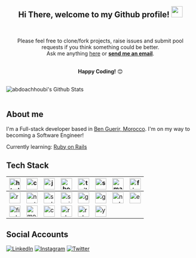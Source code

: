 <div align="center">
<h2> Hi There, welcome to my Github profile! <img src="https://github.com/abdoachhoubi/abdoachhoubi/blob/main/gifs/Hi.gif" width="30"></h2>
</div>

<br />

<div align="center">

Please feel free to clone/fork projects, raise issues and submit pool requests if you think something could be better.<br />
Ask me anything [here](https://github.com/abdoachhoubi/abdoachhoubi/issues/new) or <a href="mailto:abdo.achhoubi3@gmail.com"><b>send me an email</b></a>.
<br />
<br />

**Happy Coding!** 😊

</div>

<br />

<img align="center" src="https://github-readme-stats.vercel.app/api?username=abdoachhoubi&include_all_commits=true&count_private=true&show_icons=true&line_height=30&title_color=CDB4DB&icon_color=CDB4DB&text_color=D3D3D3&bg_color=0A0A0A" alt="abdoachhoubi's Github Stats">

<br />
<br />

## About me

I'm a Full-stack developer based in [Ben Guerir, Morocco](https://www.google.com/maps/place/Ben+Guerir/@32.2307977,-7.9817398,13z/data=!3m1!4b1!4m5!3m4!1s0xdaf7a781193e37b:0x600a48af566b132a!8m2!3d32.2359364!4d-7.9538378).
I'm on my way to becoming a Software Engineer!

Currently learning: [Ruby on Rails](https://rubyonrails.org/)

## Tech Stack

| <a href="https://www.linkedin.com/in/abdoachhoubi" target="_blank"><img height="30" src="https://github.com/abdoachhoubi/abdoachhoubi/blob/main/svgs/html.svg" alt="html"></a>         | <a href="https://www.linkedin.com/in/abdoachhoubi" target="_blank"><img height="30" src="https://github.com/abdoachhoubi/abdoachhoubi/blob/main/svgs/css.svg" alt="css"></a>         | <a href="https://www.linkedin.com/in/abdoachhoubi" target="_blank"><img height="30" src="https://github.com/abdoachhoubi/abdoachhoubi/blob/main/svgs/javascript.svg" alt="javascript"></a> | <a href="https://www.linkedin.com/in/abdoachhoubi" target="_blank"><img height="30" src="https://github.com/abdoachhoubi/abdoachhoubi/blob/main/svgs/bootstrap.svg" alt="bootstrap"></a> | <a href="https://www.linkedin.com/in/abdoachhoubi" target="_blank"><img height="30" src="https://github.com/abdoachhoubi/abdoachhoubi/blob/main/svgs/tailwind.svg" alt="tailwind"></a>   | <a href="https://www.linkedin.com/in/abdoachhoubi" target="_blank"><img height="30" src="https://github.com/abdoachhoubi/abdoachhoubi/blob/main/svgs/sass.svg" alt="sass"></a>          | <a href="https://www.linkedin.com/in/abdoachhoubi" target="_blank"><img height="30" src="https://github.com/abdoachhoubi/abdoachhoubi/blob/main/svgs/materialui.svg" alt="material ui"></a> | <a href="https://www.linkedin.com/in/abdoachhoubi" target="_blank"><img height="30" src="https://github.com/abdoachhoubi/abdoachhoubi/blob/main/svgs/figma.svg" alt="figma"></a>     |
| -------------------------------------------------------------------------------------------------------------------------------------------------------------------------------------- | ------------------------------------------------------------------------------------------------------------------------------------------------------------------------------------ | ------------------------------------------------------------------------------------------------------------------------------------------------------------------------------------------ | ---------------------------------------------------------------------------------------------------------------------------------------------------------------------------------------- | ---------------------------------------------------------------------------------------------------------------------------------------------------------------------------------------- | --------------------------------------------------------------------------------------------------------------------------------------------------------------------------------------- | ------------------------------------------------------------------------------------------------------------------------------------------------------------------------------------------- | ------------------------------------------------------------------------------------------------------------------------------------------------------------------------------------ |
| <a href="https://www.linkedin.com/in/abdoachhoubi" target="_blank"><img height="30" src="https://github.com/abdoachhoubi/abdoachhoubi/blob/main/svgs/react.svg" alt="react"></a>       | <a href="https://www.linkedin.com/in/abdoachhoubi" target="_blank"><img height="30" src="https://github.com/abdoachhoubi/abdoachhoubi/blob/main/svgs/nextjs.svg" alt="next js"></a>  | <a href="https://www.linkedin.com/in/abdoachhoubi" target="_blank"><img height="30" src="https://github.com/abdoachhoubi/abdoachhoubi/blob/main/svgs/svelte.svg" alt="svelte"></a>         | <a href="https://www.linkedin.com/in/abdoachhoubi" target="_blank"><img height="30" src="https://github.com/abdoachhoubi/abdoachhoubi/blob/main/svgs/sanity.svg" alt="sanity"></a>       | <a href="https://www.linkedin.com/in/abdoachhoubi" target="_blank"><img height="30" src="https://github.com/abdoachhoubi/abdoachhoubi/blob/main/svgs/graphql.svg" alt="graphql"></a>     | <a href="https://www.linkedin.com/in/abdoachhoubi" target="_blank"><img height="30" src="https://github.com/abdoachhoubi/abdoachhoubi/blob/main/svgs/graphcms.svg" alt="graphcms"></a>  | <a href="https://www.linkedin.com/in/abdoachhoubi" target="_blank"><img height="30" src="https://github.com/abdoachhoubi/abdoachhoubi/blob/main/svgs/nodejs.svg" alt="nodejs"></a>          | <a href="https://www.linkedin.com/in/abdoachhoubi" target="_blank"><img height="30" src="https://github.com/abdoachhoubi/abdoachhoubi/blob/main/svgs/express.svg" alt="express"></a> |
| <a href="https://www.linkedin.com/in/abdoachhoubi" target="_blank"><img height="30" src="https://github.com/abdoachhoubi/abdoachhoubi/blob/main/svgs/firebase.svg" alt="firebase"></a> | <a href="https://www.linkedin.com/in/abdoachhoubi" target="_blank"><img height="30" src="https://github.com/abdoachhoubi/abdoachhoubi/blob/main/svgs/mongodb.svg" alt="mongodb"></a> | <a href="https://www.linkedin.com/in/abdoachhoubi" target="_blank"><img height="30" src="https://github.com/abdoachhoubi/abdoachhoubi/blob/main/svgs/c.svg" alt="c programming"></a>       | <a href="https://www.linkedin.com/in/abdoachhoubi" target="_blank"><img height="30" src="https://github.com/abdoachhoubi/abdoachhoubi/blob/main/svgs/ruby.svg" alt="ruby"></a>           | <a href="https://www.linkedin.com/in/abdoachhoubi" target="_blank"><img height="30" src="https://github.com/abdoachhoubi/abdoachhoubi/blob/main/svgs/rails.svg" alt="ruby on rails"></a> | <a href="https://www.linkedin.com/in/abdoachhoubi" target="_blank"><img height="30" src="https://github.com/abdoachhoubi/abdoachhoubi/blob/main/svgs/youtrack.svg" alt="yourtrack"></a> |                                                                                                                                                                                             |                                                                                                                                                                                      |

## Social Accounts

<a href="https://www.linkedin.com/in/abdoachhoubi" target="_blank"><img src="https://img.shields.io/badge/LinkedIn-%230077B5.svg?&style=flat-square&logo=linkedin&logoColor=white" alt="LinkedIn"></a>
<a href="https://www.instagram.com/abdo.achhoubi" target="_blank"><img src="https://img.shields.io/badge/Instagram-%23E4405F.svg?&style=flat-square&logo=instagram&logoColor=white" alt="Instagram"></a>
<a href="https://twitter.com/abdo_achhoubi" target="_blank"><img src="https://img.shields.io/badge/Twitter-%231DA1F2.svg?&style=flat-square&logo=twitter&logoColor=white" alt="Twitter"></a>
